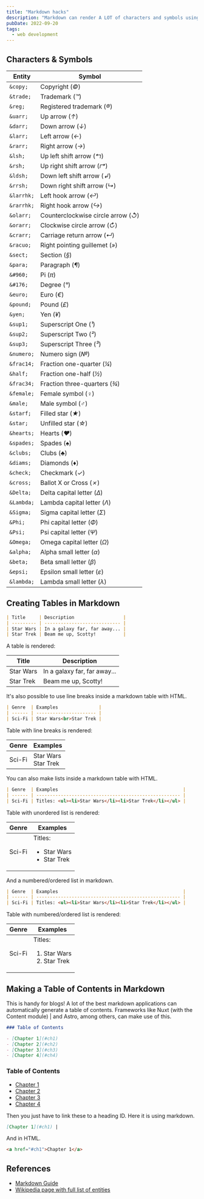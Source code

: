 ```yaml
---
title: "Markdown hacks"
description: "Markdown can render A LOT of characters and symbols using specific 'entities', and can do other things like render tables, so I made myself a list of common or handy, but easy-to-forget markdown hacks based off the official Markdown Guide."
pubDate: 2022-09-20
tags:
  - web development
---
```


## Characters & Symbols

| Entity     | Symbol                              |
| ---------- | ----------------------------------- |
| `&copy;`   | Copyright (_©_)                     |
| `&trade;`  | Trademark (_™_)                     |
| `&reg;`    | Registered trademark (_®_)          |
| `&uarr;`   | Up arrow (_↑_)                      |
| `&darr;`   | Down arrow (_↓_)                    |
| `&larr;`   | Left arrow (_←_)                    |
| `&rarr;`   | Right arrow (_→_)                   |
| `&lsh;`    | Up left shift arrow (_↰_)           |
| `&rsh;`    | Up right shift arrow (_↱_)          |
| `&ldsh;`   | Down left shift arrow (_↲_)         |
| `&rrsh;`   | Down right shift arrow (_↳_)        |
| `&larrhk;` | Left hook arrow (_↩_)               |
| `&rarrhk;` | Right hook arrow (_↪_)              |
| `&olarr;`  | Counterclockwise circle arrow (_↺_) |
| `&orarr;`  | Clockwise circle arrow (_↻_)        |
| `&crarr;`  | Carriage return arrow (_↵_)         |
| `&racuo;`  | Right pointing guillemet (_»_)      |
| `&sect;`   | Section (_§_)                       |
| `&para;`   | Paragraph (_¶_)                     |
| `&#960;`   | Pi (_π_)                            |
| `&#176;`   | Degree (_°_)                        |
| `&euro;`   | Euro (_€_)                          |
| `&pound;`  | Pound (_£_)                         |
| `&yen;`    | Yen (_¥_)                           |
| `&sup1;`   | Superscript One (_¹_)               |
| `&sup2;`   | Superscript Two (_²_)               |
| `&sup3;`   | Superscript Three (_³_)             |
| `&numero;` | Numero sign (_№_)                   |
| `&frac14;` | Fraction one-quarter (_¼_)          |
| `&half;`   | Fraction one-half (_½_)             |
| `&frac34;` | Fraction three-quarters (_¾_)       |
| `&female;` | Female symbol (_♀_)                 |
| `&male;`   | Male symbol (_♂_)                   |
| `&starf;`  | Filled star (_★_)                   |
| `&star;`   | Unfilled star (_☆_)                 |
| `&hearts;` | Hearts (_♥_)                        |
| `&spades;` | Spades (_♠_)                        |
| `&clubs;`  | Clubs (_♣_)                         |
| `&diams;`  | Diamonds (_♦_)                      |
| `&check;`  | Checkmark (_✓_)                     |
| `&cross;`  | Ballot X or Cross (_✗_)             |
| `&Delta;`  | Delta capital letter (_Δ_)          |
| `&Lambda;` | Lambda capital letter (_Λ_)         |
| `&Sigma;`  | Sigma capital letter (_Σ_)          |
| `&Phi;`    | Phi capital letter (_Φ_)            |
| `&Psi;`    | Psi capital letter (_Ψ_)            |
| `&Omega;`  | Omega capital letter (_Ω_)          |
| `&alpha;`  | Alpha small letter (_α_)            |
| `&beta;`   | Beta small letter (_β_)             |
| `&epsi;`   | Epsilon small letter (_ε_)          |
| `&lambda;` | Lambda small letter (_λ_)           |

## Creating Tables in Markdown

```md
| Title     | Description                  |
| --------- | ---------------------------- |
| Star Wars | In a galaxy far, far away... |
| Star Trek | Beam me up, Scotty!          |
```

A table is rendered:

| Title     | Description                  |
| --------- | ---------------------------- |
| Star Wars | In a galaxy far, far away... |
| Star Trek | Beam me up, Scotty!          |

It's also possible to use line breaks inside a markdown table with HTML.

```md
| Genre  | Examples               |
| ------ | ---------------------- |
| Sci-Fi | Star Wars<br>Star Trek |
```

Table with line breaks is rendered:

| Genre  | Examples               |
| ------ | ---------------------- |
| Sci-Fi | Star Wars<br>Star Trek |

You can also make lists inside a markdown table with HTML.

```md
| Genre  | Examples                                              |
| ------ | ----------------------------------------------------- |
| Sci-Fi | Titles: <ul><li>Star Wars</li><li>Star Trek</li></ul> |
```

Table with unordered list is rendered:

| Genre  | Examples                                              |
| ------ | ----------------------------------------------------- |
| Sci-Fi | Titles: <ul><li>Star Wars</li><li>Star Trek</li></ul> |

And a numbered/ordered list in markdown.

```md
| Genre  | Examples                                              |
| ------ | ----------------------------------------------------- |
| Sci-Fi | Titles: <ul><li>Star Wars</li><li>Star Trek</li></ul> |
```

Table with numbered/ordered list is rendered:

| Genre  | Examples                                              |
| ------ | ----------------------------------------------------- |
| Sci-Fi | Titles: <ol><li>Star Wars</li><li>Star Trek</li></ol> |

## Making a Table of Contents in Markdown

This is handy for blogs! A lot of the best markdown applications can automatically generate a table of contents. Frameworks like Nuxt (with the Content module) | and Astro, among others, can make use of this.

```md
### Table of Contents

- [Chapter 1](#ch1)
- [Chapter 2](#ch2)
- [Chapter 3](#ch3)
- [Chapter 4](#ch4)
```

### Table of Contents

- [Chapter 1](#ch1)
- [Chapter 2](#ch2)
- [Chapter 3](#ch3)
- [Chapter 4](#ch4)

Then you just have to link these to a heading ID. Here it is using markdown.

```md
[Chapter 1](#ch1) |
```

And in HTML.

```html
<a href="#ch1">Chapter 1</a>
```

## References

- <a href="https://www.markdownguide.org/hacks" target="_blank" rel="noopener noreferrer">Markdown Guide</a>
- <a href="https://en.wikipedia.org/wiki/List_of_XML_and_HTML_character_entity_references#List_of_character_entity_references_in_HTML" target="_blank" rel="noopener noreferrer">Wikipedia page with full list of entities</a>
